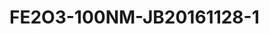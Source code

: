 <a name="material" />

# FE2O3-100NM-JB20161128-1
<script type="application/ld+json">
  {
    "@context": "https://schema.org/",
    "@type": "ChemicalSubstance",
    "http://purl.org/dc/terms/conformsTo":
      {
        "@type": "CreativeWork",
        "@id": "https://bioschemas.org/profiles/ChemicalSubstance/0.4-RELEASE/"
      },
    "@id": "https://egonw.github.io/nanowiki/nanowiki499.html#material",
    "name": "FE2O3-100NM-JB20161128-1",
    "sameAs": "http://127.0.0.1/mediawiki/index.php/Special:URIResolver/FE2O3-2D100NM-2DJB20161128-2D1"
  }
</script>


